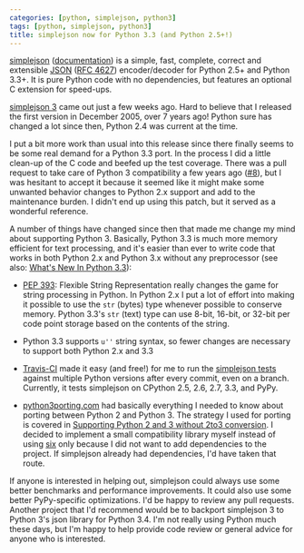 ```yaml
---
categories: [python, simplejson, python3]
tags: [python, simplejson, python3]
title: simplejson now for Python 3.3 (and Python 2.5+!)
---
```

[simplejson](http://github.com/simplejson/simplejson)
([documentation](http://simplejson.readthedocs.org/en/latest/))
is a simple, fast, complete, correct and extensible
[JSON](http://json.org/)
([RFC 4627](http://www.ietf.org/rfc/rfc4627.txt)) encoder/decoder for
Python 2.5+ and Python 3.3+.  It is pure Python code with no
dependencies, but features an optional C extension for speed-ups.

[simplejson 3](http://pypi.python.org/pypi/simplejson)
came out just a few weeks ago. Hard to believe that I released the
first version in December 2005, over 7 years ago! Python sure has
changed a lot since then, Python 2.4 was current at the time.

I put a bit more work than usual into this release since there
finally seems to be some real demand for a Python 3.3 port. In the
process I did a little clean-up of the C code and beefed up the test
coverage. There was a pull request to take care of Python 3
compatibility a few years ago
([#8](https://github.com/simplejson/simplejson/pull/8)), but I was
hesitant to accept it because it seemed like it might make some
unwanted behavior changes to Python 2.x support and add to the
maintenance burden. I didn't end up using this patch, but it served as
a wonderful reference.

A number of things have changed since then that made me change my
mind about supporting Python 3. Basically, Python 3.3 is much more
memory efficient for text processing, and it's easier than ever to
write code that works in both Python 2.x and Python 3.x without any
preprocessor (see also:
[What's New In Python 3.3](http://docs.python.org/3/whatsnew/3.3.html)):

* [PEP 393](http://www.python.org/dev/peps/pep-0393/):
  Flexible String Representation really changes the game for
  string processing in Python. In Python 2.x I put a lot of effort
  into making it possible to use the `str` (bytes) type whenever
  possible to conserve memory. Python 3.3's `str` (text) type
  can use 8-bit, 16-bit, or 32-bit per code point storage based
  on the contents of the string.
   
* Python 3.3 supports `u''` string syntax, so fewer changes are
  necessary to support both Python 2.x and 3.3
  
* [Travis-CI](https://travis-ci.org/) made it easy (and free!) for me
  to run the
  [simplejson tests](https://travis-ci.org/simplejson/simplejson)
  against multiple Python versions after every commit, even on a
  branch. Currently, it tests simplejson on CPython 2.5, 2.6, 2.7, 3.3,
  and PyPy.

* [python3porting.com](http://python3porting.com/) had basically
  everything I needed to know about porting between Python 2 and
  Python 3. The strategy I used for porting is covered in
  [Supporting Python 2 and 3 without 2to3 conversion](http://python3porting.com/noconv.html).
  I decided to implement a small compatibility library myself instead
  of using [six](http://pypi.python.org/pypi/six) only because I
  did not want to add dependencies to the project. If simplejson
  already had dependencies, I'd have taken that route.

If anyone is interested in helping out, simplejson could always use
some better benchmarks and performance improvements. It could also use
some better PyPy-specific optimizations. I'd be happy to review any
pull requests. Another project that I'd recommend would be to backport
simplejson 3 to Python 3's json library for Python 3.4. I'm not really
using Python much these days, but I'm happy to help provide code
review or general advice for anyone who is interested.
